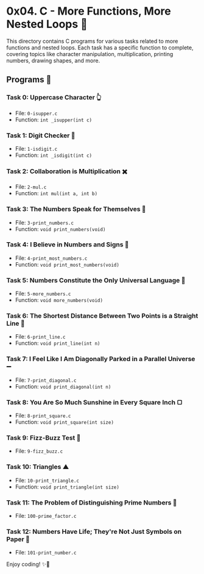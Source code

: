 # 0x04. C - More Functions, More Nested Loops 🚀

This directory contains C programs for various tasks related to more functions and nested loops. Each task has a specific function to complete, covering topics like character manipulation, multiplication, printing numbers, drawing shapes, and more.

## Programs 📜

### Task 0: Uppercase Character 👆
- File: `0-isupper.c`
- Function: `int _isupper(int c)`

### Task 1: Digit Checker 🔢
- File: `1-isdigit.c`
- Function: `int _isdigit(int c)`

### Task 2: Collaboration is Multiplication ✖️
- File: `2-mul.c`
- Function: `int mul(int a, int b)`

### Task 3: The Numbers Speak for Themselves 🔢
- File: `3-print_numbers.c`
- Function: `void print_numbers(void)`

### Task 4: I Believe in Numbers and Signs 🚫
- File: `4-print_most_numbers.c`
- Function: `void print_most_numbers(void)`

### Task 5: Numbers Constitute the Only Universal Language 🔢
- File: `5-more_numbers.c`
- Function: `void more_numbers(void)`

### Task 6: The Shortest Distance Between Two Points is a Straight Line 📏
- File: `6-print_line.c`
- Function: `void print_line(int n)`

### Task 7: I Feel Like I Am Diagonally Parked in a Parallel Universe ➖
- File: `7-print_diagonal.c`
- Function: `void print_diagonal(int n)`

### Task 8: You Are So Much Sunshine in Every Square Inch ▢
- File: `8-print_square.c`
- Function: `void print_square(int size)`

### Task 9: Fizz-Buzz Test 🍻
- File: `9-fizz_buzz.c`

### Task 10: Triangles ▲
- File: `10-print_triangle.c`
- Function: `void print_triangle(int size)`

### Task 11: The Problem of Distinguishing Prime Numbers 🌟
- File: `100-prime_factor.c`

### Task 12: Numbers Have Life; They're Not Just Symbols on Paper 🧮
- File: `101-print_number.c`

Enjoy coding! ✨🎉
